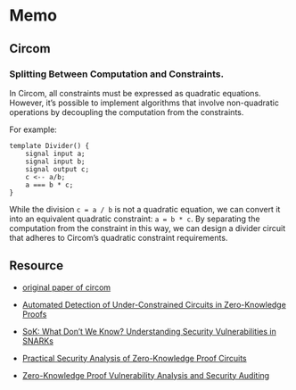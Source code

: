 # Memo

## Circom

### Splitting Between Computation and Constraints.

In Circom, all constraints must be expressed as quadratic equations. However, it’s possible to implement algorithms that involve non-quadratic operations by decoupling the computation from the constraints.

For example:

```
template Divider() {
    signal input a;
    signal input b;
    signal output c;
    c <-- a/b;
    a === b * c;
}
```

While the division `c = a / b` is not a quadratic equation, we can convert it into an equivalent quadratic constraint: `a = b * c`. By separating the computation from the constraint in this way, we can design a divider circuit that adheres to Circom’s quadratic constraint requirements.

## Resource

- [original paper of circom](https://ieeexplore.ieee.org/stamp/stamp.jsp?tp=&arnumber=10002421)

- [Automated Detection of Under-Constrained Circuits in
Zero-Knowledge Proofs](https://eprint.iacr.org/2023/512.pdf)

- [SoK: What Don’t We Know? Understanding Security Vulnerabilities in SNARKs](https://arxiv.org/pdf/2402.15293)

- [Practical Security Analysis of
Zero-Knowledge Proof Circuits](https://www.usenix.org/system/files/usenixsecurity24-wen_1.pdf)

- [Zero-Knowledge Proof Vulnerability Analysis and
Security Auditing](https://eprint.iacr.org/2024/514.pdf)